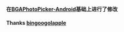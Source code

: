 #### 在[BGAPhotoPicker-Android](https://github.com/bingoogolapple/BGAPhotoPicker-Android)基础上进行了修改




#### Thanks [bingoogolapple](https://github.com/bingoogolapple)
